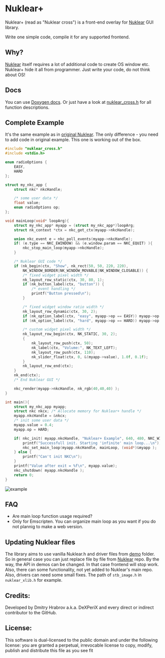 # Nuklear+
Nuklear+ (read as "Nuklear cross") is a front-end overlay for [Nuklear](https://github.com/vurtun/nuklear) GUI library.

Write one simple code, compile it for any supported frontend.


## Why?
[Nuklear](https://github.com/vurtun/nuklear) itself requires a lot of additional code to create OS window etc. Nuklear+ hide it all from programmer. Just write your code, do not think about OS!


## Docs
You can use [Doxygen docs](https://nuklear-cross.dexp.in). Or just have a look at [nuklear_cross.h](nuklear_cross.h) for all function descriptions.

## Complete Example
It's the same example as in [original Nuklear](https://github.com/vurtun/nuklear#example). The only difference - you need to add code in original example. This one is working out of the box.

```c
#include "nuklear_cross.h"
#include <stdio.h>

enum radioOptions {
    EASY,
    HARD
};

struct my_nkc_app {
    struct nkc* nkcHandle;

    /* some user data */
    float value;
    enum radioOptions op;
};

void mainLoop(void* loopArg){
    struct my_nkc_app* myapp = (struct my_nkc_app*)loopArg;
    struct nk_context *ctx = nkc_get_ctx(myapp->nkcHandle);

    union nkc_event e = nkc_poll_events(myapp->nkcHandle);
    if( (e.type == NKC_EWINDOW) && (e.window.param == NKC_EQUIT) ){
        nkc_stop_main_loop(myapp->nkcHandle);
    }

    /* Nuklear GUI code */
    if (nk_begin(ctx, "Show", nk_rect(50, 50, 220, 220),
        NK_WINDOW_BORDER|NK_WINDOW_MOVABLE|NK_WINDOW_CLOSABLE)) {
        /* fixed widget pixel width */
        nk_layout_row_static(ctx, 30, 80, 1);
        if (nk_button_label(ctx, "button")) {
            /* event handling */
            printf("Button pressed\n");
        }

        /* fixed widget window ratio width */
        nk_layout_row_dynamic(ctx, 30, 2);
        if (nk_option_label(ctx, "easy", myapp->op == EASY)) myapp->op = EASY;
        if (nk_option_label(ctx, "hard", myapp->op == HARD)) myapp->op = HARD;

        /* custom widget pixel width */
        nk_layout_row_begin(ctx, NK_STATIC, 30, 2);
        {
            nk_layout_row_push(ctx, 50);
            nk_label(ctx, "Volume:", NK_TEXT_LEFT);
            nk_layout_row_push(ctx, 110);
            nk_slider_float(ctx, 0, &(myapp->value), 1.0f, 0.1f);
        }
        nk_layout_row_end(ctx);
    }
    nk_end(ctx);
    /* End Nuklear GUI */

    nkc_render(myapp->nkcHandle, nk_rgb(40,40,40) );
}

int main(){
    struct my_nkc_app myapp;
    struct nkc nkcx; /* Allocate memory for Nuklear+ handle */
    myapp.nkcHandle = &nkcx;
    /* init some user data */
    myapp.value = 0.4;
    myapp.op = HARD;

    if( nkc_init( myapp.nkcHandle, "Nuklear+ Example", 640, 480, NKC_WIN_NORMAL ) ){
        printf("Successfull init. Starting 'infinite' main loop...\n");
        nkc_set_main_loop(myapp.nkcHandle, mainLoop, (void*)&myapp );
    } else {
        printf("Can't init NKC\n");
    }
    printf("Value after exit = %f\n", myapp.value);
    nkc_shutdown( myapp.nkcHandle );
    return 0;
}
```

![example](https://cloud.githubusercontent.com/assets/8057201/10187981/584ecd68-675c-11e5-897c-822ef534a876.png)



## FAQ

- Are main loop function usage required?
- Only for Emscripten. You can organize main loop as you want if you do not plannig to make a web version.

## Updating Nuklear files
The library aims to use vanilla Nuklear.h and driver files from [demo](https://github.com/vurtun/nuklear/tree/master/demo) folder. So in general case you can just replace file by file from [Nuklear](https://github.com/vurtun/nuklear) repo. By the way, the API in demos can be changed. In that case frontend will stop work. Also, there can some functionality, not yet added to Nuklear's main repo. Also, drivers can need some small fixes. The path of `stb_image.h` in `nuklear_xlib.h` for example.

## Credits:
Developed by Dmitry Hrabrov a.k.a. DeXPeriX and every direct or indirect contributor to the GitHub.

## License:
This software is dual-licensed to the public domain and under the following license: you are granted a perpetual, irrevocable license to copy, modify, publish and distribute this file as you see fit
